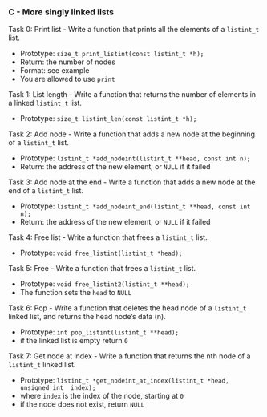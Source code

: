 ### C - More singly linked lists

Task 0: Print list - Write a function that prints all the elements of a `listint_t` list.  
* Prototype: `size_t print_listint(const listint_t *h);`
* Return: the number of nodes
* Format: see example
* You are allowed to use `print`


Task 1: List length - Write a function that returns the number of elements in a linked `listint_t` list.  
* Prototype: `size_t listint_len(const listint_t *h);`


Task 2: Add node - Write a function that adds a new node at the beginning of a `listint_t` list.  
* Prototype: `listint_t *add_nodeint(listint_t **head, const int n);`
* Return: the address of the new element, or `NULL` if it failed


Task 3: Add node at the end - Write a function that adds a new node at the end of a `listint_t` list.  
* Prototype: `listint_t *add_nodeint_end(listint_t **head, const int n);`
* Return: the address of the new element, or `NULL` if it failed


Task 4: Free list - Write a function that frees a `listint_t` list.  
* Prototype: `void free_listint(listint_t *head);`


Task 5: Free - Write a function that frees a `listint_t` list.  
* Prototype: `void free_listint2(listint_t **head);`
* The function sets the `head` to `NULL`


Task 6: Pop - Write a function that deletes the head node of a `listint_t` linked list, and returns the head node’s data (n).
* Prototype: `int pop_listint(listint_t **head);`
* if the linked list is empty return `0`


Task 7: Get node at index - Write a function that returns the nth node of a `listint_t` linked list.
* Prototype: `listint_t *get_nodeint_at_index(listint_t *head, unsigned int  index);`
* where `index` is the index of the node, starting at `0`
* if the node does not exist, return `NULL`
